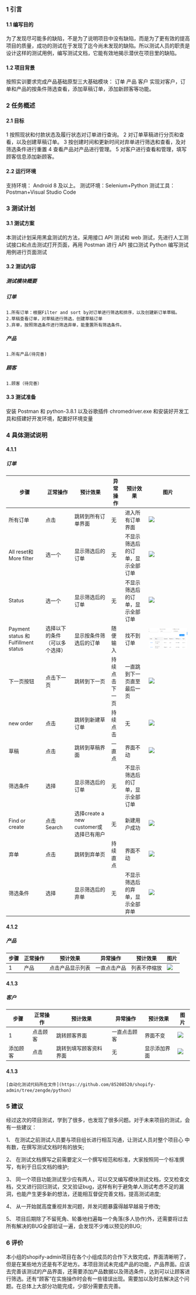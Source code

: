 ### 1 引言

#### 1.1 编写目的

为了发现尽可能多的缺陷，不是为了说明项目中没有缺陷，而是为了更有效的提高项目的质量，成功的测试在于发现了迄今尚未发现的缺陷。所以测试人员的职责是设计这样的测试用例，编写测试文档，它能有效地揭示潜伏在项目里的缺陷。

#### 1.2 项目背景

按照实训要求完成产品基础原型三大基础模块： 订单 产品 客户 实现对客户，订单和产品的按条件筛选查看，添加草稿订单，添加新顾客等功能。

### 2 任务概述

#### 2.1 目标

1 按照现状和付款状态及履行状态对订单进行查询。 
2 对订单草稿进行分页和查看，以及创建草稿订单。
3 按创建时间和更新时间对弃单进行筛选和查看，及对筛选条件进行重置 
4 查看产品对产品进行管理。 
5 对客户进行查看和管理，填写顾客信息添加新顾客。

#### 2.2 运行环境

支持环境： Android 8 及以上。 
测试环境：Selenium+Python 
测试工具：Postman+Visual Studio Code

### 3 测试计划

#### 3.1 测试方案

本测试计划采用黑盒测试的方法，采用接口 API 测试和 web 测试，先进行人工测试接口和点击测试打开页面，再用 Postman 进行 API 接口测试 Python 编写测试用例进行页面测试

#### 3.2 测试内容

##### 测试模块概要

##### 订单

    1.所有订单：根据Filter and sort by对订单进行筛选和排序，以及创建新订单草稿。
    2.草稿查看订单，对草稿进行筛选，创建草稿订单
    3.弃单，按照筛选条件进行筛选弃单，能重置所有筛选条件。

##### 产品

    1.所有产品(待完善)

##### 顾客

    1.顾客（待完善）

#### 3.3 测试准备

安装 Postman 和 python-3.8.1 以及谷歌插件 chromedriver.exe 和安装好开发工具和搭建好开发环境，配置好环境变量

### 4 具体测试说明

#### 4.1.1

##### 订单

| 步骤 | 正常操作 | 预计效果 | 异常操作 | 预计效果 | 图片 |
| --- | --- | --- | --- | --- | --- |
| 所有订单 | 点击 | 跳转到所有订单界面 | 无 | 进入所有订单界面 | ![](https://dfhfgf.github.io/shopify-admin/python/1.png) |
| All reset和More filter | 选一个 | 显示筛选后的订单 | 无 | 不显示筛选后的订单，显示全部订单 | ![](https://dfhfgf.github.io/shopify-admin/python/2.png) |
| Status | 选一个 | 显示筛选后的订单 | 无 | 不显示筛选后的订单，显示全部订单 | ![](https://dfhfgf.github.io/shopify-admin/python/3.png) |
| Payment status 和 Fulfillment status | 选择以下的条件（可以多个选择） | 显示按条件筛选后的订单 | 随便输入 | 找不到订单 | ![](https://github.com/85208520/shopify-admin/blob/zengde/python/3.png) |
| 下一页按钮 | 点击下一页 | 跳转到下一页 | 持续点击下一页 | 一直跳到下一页直至最后一页 | ![](https://dfhfgf.github.io/shopify-admin/python/4.png) |
| new order | 点击 | 跳转到新建草订单 | 持续点击 | 无 | ![](https://dfhfgf.github.io/shopify-admin/python/5.png) |
| 草稿 | 点击 | 跳转到草稿界面 | 一直点 | 界面不动 | ![](https://dfhfgf.github.io/shopify-admin/python/6.png) |
| 筛选条件 | 选择 | 显示筛选后的订单 | 无 | 不显示筛选后的订单，显示全部订单 | ![]() |
| Find or create| 点击Search | 选择create  a new customer或选择已有用户 | 无 | 新建用户成功  | ![](https://dfhfgf.github.io/shopify-admin/python/8.png) |
| 弃单 | 点击 | 跳转到弃单页 | 持续直点 | 界面不动 | ![](https://dfhfgf.github.io/shopify-admin/python/9.png) |
| 筛选条件 | 选择 | 显示筛选后的弃单 | 无 | 不显示筛选后的弃单，显示全部弃单 | ![](https://dfhfgf.github.io/shopify-admin/python/10.png) |

#### 4.1.2

##### 产品

| 步骤 | 正常操作     | 预计效果     | 异常操作     | 预计效果     | 图片               |
| ---- | ------------ | ------------ | ------------ | ------------ | ------------------ |
| 1    | 产品     | 点击产品显示列表  | 一直点击产品 | 列表不停缩放 | ![](https://dfhfgf.github.io/shopify-admin/python/11.png) |

#### 4.1.3

##### 客户

| 步骤     | 正常操作 | 预计效果               | 异常操作     | 预计效果     | 图片               |
| -------- | -------- | ---------------------- | ------------ | ------------ | ------------------ |
| 1        | 点击顾客 | 跳转顾客界面           | 一直点击顾客 | 界面不变     | ![](https://dfhfgf.github.io/shopify-admin/python/12.png) |
| 添加顾客 | 点击     | 跳转到填写顾客资料界面 | 无           | 显示添加界面 | ![](https://dfhfgf.github.io/shopify-admin/python/13.png) |

#### 4.1.3

    [自动化测试代码所在文件](https://github.com/85208520/shopify-admin/tree/zengde/python)

### 5 建议
经过这次的项目测试，学到了很多，也发现了很多问题。对于未来项目的测试，会有一些建议：

1、 在测试之前测试人员要与项目组长进行相互沟通，让测试人员对整个项目心 中有数，在撰写测试文档时有的放矢;

2、 在测试文档撰写之前需要定义一个撰写规范和标准，大家按照同一个标准撰写，有利于日后文档的维护;

3、 同一个项目功能测试至少应有两人，可以交叉编写模块测试文档，交叉检查文档，交叉进行回归测试，交叉验证bug，这样有利于避免单人测试考虑不足的漏洞，也能产生更多新的想法，还能相互督促完善文档，提高测试进度;

4、 从一开始就高度重视并发问题，并发问题暴露得越早越易于修改;

5、 项目后期除了不留死角、轮番地扫遍每一个角落(多人协作)外，还需要将过去所有解决的BUG全部验证一遍，会发现不少难以预见的BUG;
### 6 评价

 本小组的shopify-admin项目在各个小组成员的合作下大致完成，界面清晰明了，但是在某些地方还是有不足地方。本项目测试未完成产品的功能，产品界面。应该去完善该测试的产品界面，还需要添加产品数据以及筛选条件，达到可以让顾客进行筛选。还有“顾客”在实施操作时会有一些错误出现。需要加以及时去解决这个问题。在总体上大部分功能完成，少部分需要去完善。



